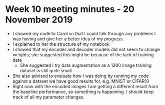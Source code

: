 # Week 10 meeting minutes - 20 November 2019

* I showed my code to Carol so that I could talk through any problems I was having and give her a better idea of my progress.
* I explained to her the structure of my notebook
* I showed that my encoder and decoder models did not seem to change weights; she suggested this might be because of the lack of training data
  * She suggested I try data augmentation as a 1300 image training dataset is still quite small
* She also advised to evaluate how I was doing by running my code against a dataset we have good results for, e.g. MNIST or CIFAR10
* Right now with the encoded images I am getting a different result from the baseline performance, so something is happening. I should keep track of all my parameter changes.

